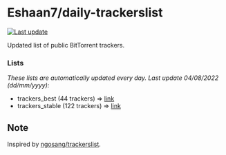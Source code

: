 
# Eshaan7/daily-trackerslist 

[![Last update](https://img.shields.io/badge/Last%20update-04/08/2022-blue.svg)](#)

Updated list of public BitTorrent trackers.

### Lists
*These lists are automatically updated every day. Last update 04/08/2022 (_dd/mm/yyyy_):*

* trackers_best (44 trackers) => [link](https://raw.githubusercontent.com/eshaan7/daily-trackerslist/master/trackers_best.txt)
* trackers_stable (122 trackers) => [link](https://raw.githubusercontent.com/eshaan7/daily-trackerslist/master/trackers_stable.txt)

## Note

Inspired by [ngosang/trackerslist](https://github.com/ngosang/trackerslist).
